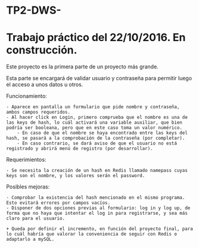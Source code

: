 # TP2-DWS-
Trabajo práctico del 22/10/2016. En construcción.
==================================================

Este proyecto es la primera parte de un proyecto más grande.

Esta parte se encargará de validar usuario y contraseña para permitir luego el acceso a unos datos u otros.

Funcionamiento:
	
	- Aparece en pantalla un formulario que pide nombre y contraseña, ambos campos requeridos.
	- Al hacer click en Login, primero comprueba que el nombre es una de las keys de hash, lo cuál activará una variable auxiliar, que bien podría ser booleana, pero que en este caso toma un valor numérico.
		- En caso de que el nombre se haya encontrado entre las keys del hash, se pasará a la comprobación de la contraseña (por completar).
		- En caso contrario, se dará aviso de que el usuario no está registrado y abrirá menú de registro (por desarrollar).
	
	
Requerimientos:
	
	- Se necesita la creación de un hash en Redis llamado namepass cuyas keys son el nombre, y los valores serán el password.

Posibles mejoras:
	
	- Comprobar la existencia del hash mencionado en el mismo programa. Esto evitará errores por campos vacíos.
	- Disponer de dos opciones previas al formulario: log in y log up, de forma que no haya que intentar el log in para registrarse, y sea más claro para el usuario.

	+ Queda por definir el incremento, en función del proyecto final, para lo cuál habría que valorar la conveniencia de seguir con Redis o adaptarlo a mySQL.
